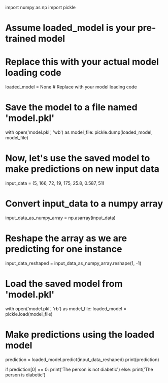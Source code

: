 import numpy as np
import pickle

# Assume loaded_model is your pre-trained model
# Replace this with your actual model loading code
loaded_model = None  # Replace with your model loading code

# Save the model to a file named 'model.pkl'
with open('model.pkl', 'wb') as model_file:
    pickle.dump(loaded_model, model_file)

# Now, let's use the saved model to make predictions on new input data
input_data = (5, 166, 72, 19, 175, 25.8, 0.587, 51)

# Convert input_data to a numpy array
input_data_as_numpy_array = np.asarray(input_data)

# Reshape the array as we are predicting for one instance
input_data_reshaped = input_data_as_numpy_array.reshape(1, -1)

# Load the saved model from 'model.pkl'
with open('model.pkl', 'rb') as model_file:
    loaded_model = pickle.load(model_file)

# Make predictions using the loaded model
prediction = loaded_model.predict(input_data_reshaped)
print(prediction)

if prediction[0] == 0:
    print('The person is not diabetic')
else:
    print('The person is diabetic')

